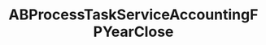 ---
title: ABProcessTaskServiceAccountingFPYearClose
layout: module
mod: 'module:ABProcessTaskServiceAccountingFPYearClose'
category: process-tasks
---